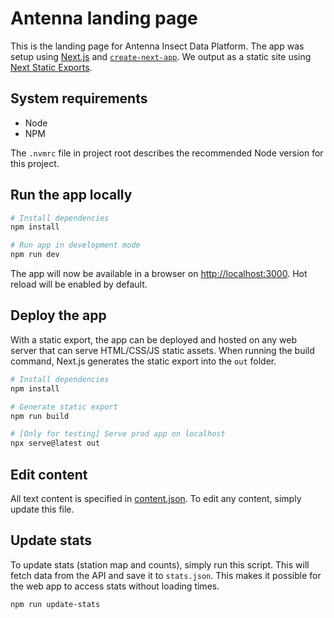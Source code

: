 # Antenna landing page

This is the landing page for Antenna Insect Data Platform. The app was setup using [Next.js](https://nextjs.org/) and [`create-next-app`](https://github.com/vercel/next.js/tree/canary/packages/create-next-app). We output as a static site using [Next Static Exports](https://nextjs.org/docs/pages/building-your-application/deploying/static-exports).

## System requirements

- Node
- NPM

The `.nvmrc` file in project root describes the recommended Node version for this project.

## Run the app locally

```bash
# Install dependencies
npm install

# Run app in development mode
npm run dev
```

The app will now be available in a browser on [http://localhost:3000](http://localhost:3000). Hot reload will be enabled by default.

## Deploy the app

With a static export, the app can be deployed and hosted on any web server that can serve HTML/CSS/JS static assets. When running the build command, Next.js generates the static export into the `out` folder.

```bash
# Install dependencies
npm install

# Generate static export
npm run build

# [Only for testing] Serve prod app on localhost
npx serve@latest out
```

## Edit content

All text content is specified in [content.json](https://github.com/RolnickLab/antenna-landing-page/blob/e5aa108cd8e2511389b2ac24f828895ea94dc36b/lib/content.json). To edit any content, simply update this file.

## Update stats

To update stats (station map and counts), simply run this script. This will fetch data from the API and save it to `stats.json`. This makes it possible for the web app to access stats without loading times.

```bash
npm run update-stats
```

